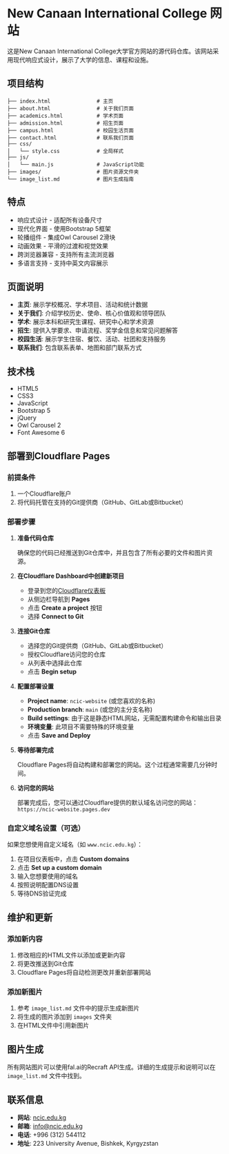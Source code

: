 # New Canaan International College 网站

这是New Canaan International College大学官方网站的源代码仓库。该网站采用现代响应式设计，展示了大学的信息、课程和设施。

## 项目结构

```
├── index.html               # 主页
├── about.html               # 关于我们页面
├── academics.html           # 学术页面
├── admission.html           # 招生页面
├── campus.html              # 校园生活页面
├── contact.html             # 联系我们页面
├── css/
│   └── style.css            # 全局样式
├── js/
│   └── main.js              # JavaScript功能
├── images/                  # 图片资源文件夹
└── image_list.md            # 图片生成指南
```

## 特点

- 响应式设计 - 适配所有设备尺寸
- 现代化界面 - 使用Bootstrap 5框架
- 轮播组件 - 集成Owl Carousel 2滑块
- 动画效果 - 平滑的过渡和视觉效果
- 跨浏览器兼容 - 支持所有主流浏览器
- 多语言支持 - 支持中英文内容展示

## 页面说明

- **主页**: 展示学校概况、学术项目、活动和统计数据
- **关于我们**: 介绍学校历史、使命、核心价值观和领导团队
- **学术**: 展示本科和研究生课程、研究中心和学术资源
- **招生**: 提供入学要求、申请流程、奖学金信息和常见问题解答
- **校园生活**: 展示学生住宿、餐饮、活动、社团和支持服务
- **联系我们**: 包含联系表单、地图和部门联系方式

## 技术栈

- HTML5
- CSS3
- JavaScript
- Bootstrap 5
- jQuery
- Owl Carousel 2
- Font Awesome 6

## 部署到Cloudflare Pages

### 前提条件

1. 一个Cloudflare账户
2. 将代码托管在支持的Git提供商（GitHub、GitLab或Bitbucket）

### 部署步骤

1. **准备代码仓库**

   确保您的代码已经推送到Git仓库中，并且包含了所有必要的文件和图片资源。

2. **在Cloudflare Dashboard中创建新项目**

   - 登录到您的[Cloudflare仪表板](https://dash.cloudflare.com)
   - 从侧边栏导航到 **Pages**
   - 点击 **Create a project** 按钮
   - 选择 **Connect to Git**

3. **连接Git仓库**

   - 选择您的Git提供商（GitHub、GitLab或Bitbucket）
   - 授权Cloudflare访问您的仓库
   - 从列表中选择此仓库
   - 点击 **Begin setup**

4. **配置部署设置**

   - **Project name**: `ncic-website` (或您喜欢的名称)
   - **Production branch**: `main` (或您的主分支名称)
   - **Build settings**: 由于这是静态HTML网站，无需配置构建命令和输出目录
   - **环境变量**: 此项目不需要特殊的环境变量
   - 点击 **Save and Deploy**

5. **等待部署完成**

   Cloudflare Pages将自动构建和部署您的网站。这个过程通常需要几分钟时间。

6. **访问您的网站**

   部署完成后，您可以通过Cloudflare提供的默认域名访问您的网站：
   `https://ncic-website.pages.dev`

### 自定义域名设置（可选）

如果您想使用自定义域名（如 `www.ncic.edu.kg`）：

1. 在项目仪表板中，点击 **Custom domains**
2. 点击 **Set up a custom domain**
3. 输入您想要使用的域名
4. 按照说明配置DNS设置
5. 等待DNS验证完成

## 维护和更新

### 添加新内容

1. 修改相应的HTML文件以添加或更新内容
2. 将更改推送到Git仓库
3. Cloudflare Pages将自动检测更改并重新部署网站

### 添加新图片

1. 参考 `image_list.md` 文件中的提示生成新图片
2. 将生成的图片添加到 `images` 文件夹
3. 在HTML文件中引用新图片

## 图片生成

所有网站图片可以使用fal.ai的Recraft API生成。详细的生成提示和说明可以在 `image_list.md` 文件中找到。

## 联系信息

- **网站**: [ncic.edu.kg](https://ncic.edu.kg)
- **邮箱**: info@ncic.edu.kg
- **电话**: +996 (312) 544112
- **地址**: 223 University Avenue, Bishkek, Kyrgyzstan 